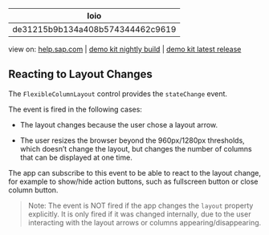 | loio |
| -----|
| de31215b9b134a408b574344462c9619 |

<div id="loio">

view on: [help.sap.com](https://help.sap.com/viewer/DRAFT/3237636b137e43519a20ad5513c49ccb/latest/en-US/de31215b9b134a408b574344462c9619.html) | [demo kit nightly build](https://openui5nightly.hana.ondemand.com/#/topic/de31215b9b134a408b574344462c9619) | [demo kit latest release](https://openui5.hana.ondemand.com/#/topic/de31215b9b134a408b574344462c9619)</div>
<!-- loiode31215b9b134a408b574344462c9619 -->

## Reacting to Layout Changes

The `FlexibleColumnLayout` control provides the `stateChange` event.

The event is fired in the following cases:

-   The layout changes because the user chose a layout arrow.

-   The user resizes the browser beyond the 960px/1280px thresholds, which doesn’t change the layout, but changes the number of columns that can be displayed at one time.


The app can subscribe to this event to be able to react to the layout change, for example to show/hide action buttons, such as fullscreen button or close column button.

> Note:
> The event is NOT fired if the app changes the `layout` property explicitly. It is only fired if it was changed internally, due to the user interacting with the layout arrows or columns appearing/disappearing.
> 
> 

